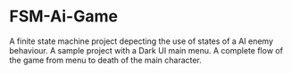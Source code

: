 # FSM-Ai-Game
A finite state machine project depecting the use of states of a AI enemy behaviour. A sample project with a Dark UI main menu. A complete flow of the game from menu to death of the main character.
